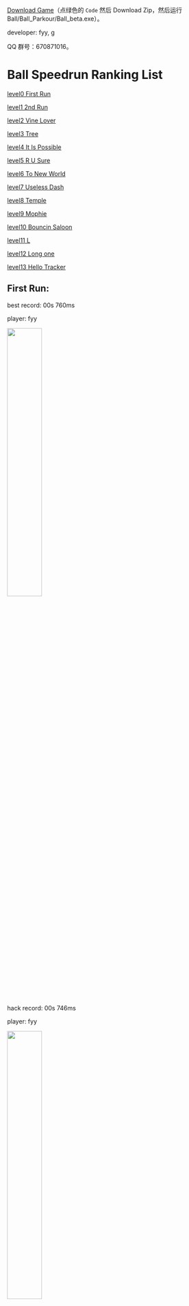 [Download Game](https://github.com/ballspeedrun/ballspeedrun.github.io)（点绿色的 `Code` 然后 Download Zip，然后运行 Ball/Ball_Parkour/Ball_beta.exe）。

developer: fyy, g

QQ 群号：670871016。

# Ball Speedrun Ranking List

[level0 First Run](https://ballspeedrun.github.io/#first-run)

[level1 2nd Run](https://ballspeedrun.github.io/#2nd-run)

[level2 Vine Lover](https://ballspeedrun.github.io/#vine-lover)

[level3 Tree](https://ballspeedrun.github.io/#tree)

[level4 It Is Possible](https://ballspeedrun.github.io/#it-is-possible)

[level5 R U Sure](https://ballspeedrun.github.io/#r-u-sure)

[level6 To New World](https://ballspeedrun.github.io/#to-new-world)

[level7 Useless Dash](https://ballspeedrun.github.io/#useless-dash)

[level8 Temple](https://ballspeedrun.github.io/#temple)

[level9 Mophie](https://ballspeedrun.github.io/#mophie)

[level10 Bouncin Saloon](https://ballspeedrun.github.io/#bouncin-saloon)

[level11 L](https://ballspeedrun.github.io/#l)

[level12 Long one](https://ballspeedrun.github.io/#long-one)

[level13 Hello Tracker](https://ballspeedrun.github.io/#hello-tracker)

## First Run:

best record: 00s 760ms

player: fyy

<img height="40%" width="40%" src="https://ballspeedrun.github.io/ball-record/0.png"/>

hack record: 00s 746ms

player: fyy

<img height="40%" width="40%" src="https://ballspeedrun.github.io/ball-record/0-hack.png"/>

## 2nd Run

best record: 04s 402ms

player: fyy

<img height="40%" width="40%" src="https://ballspeedrun.github.io/ball-record/1.png"/>

## Vine Lover

best record: 08s 300ms

player: fyy

<img height="40%" width="40%" src="https://ballspeedrun.github.io/ball-record/2.png"/>

## Tree

best record: 25s 065ms

player: fyy

<img height="40%" width="40%" src="https://ballspeedrun.github.io/ball-record/3.png"/>

## It Is Possible

best record: 02s 919ms

player: fyy

<img height="40%" width="40%" src="https://ballspeedrun.github.io/ball-record/4.png"/>

## R U Sure

best record: 15s 415ms

player: fyy

<img height="40%" width="40%" src="https://ballspeedrun.github.io/ball-record/5.png"/>

## To New World

best record: 05s 648ms

player: fyy

<img height="40%" width="40%" src="https://ballspeedrun.github.io/ball-record/6.png"/>

## Useless Dash

best record: 05s 252ms

player: fyy

<img height="40%" width="40%" src="https://ballspeedrun.github.io/ball-record/7.png"/>

## Temple

best record: 53m 59s 906ms

player: g

<img height="40%" width="40%" src="https://ballspeedrun.github.io/ball-record/8.png"/>

## Mophie

best record: 09s 873ms

player: fyy

<img height="40%" width="40%" src="https://ballspeedrun.github.io/ball-record/9.png"/>

## Bouncin Saloon

best record: 01s 752ms

player: fyy

<img height="40%" width="40%" src="https://ballspeedrun.github.io/ball-record/10.png"/>

## L

best record: 00s 921ms

player: fyy

<img height="40%" width="40%" src="https://ballspeedrun.github.io/ball-record/11.png"/>

## Long one

best record: 41s 290ms

player: fyy

<img height="40%" width="40%" src="https://ballspeedrun.github.io/ball-record/12.png"/>

## Hello Tracker

best record: 00s 948ms

player: fyy

<img height="40%" width="40%" src="https://ballspeedrun.github.io/ball-record/13.png"/>

